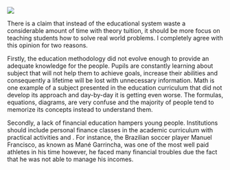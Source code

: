 ![](http://imgh.us/Untitled_876.png)

There is a claim that instead of the educational system waste a considerable amount of time with theory tuition, it should be more focus on teaching students how to solve real world problems. I completely agree with this opinion for two reasons.

Firstly, the education methodology did not evolve enough to provide an adequate knowledge for the people. Pupils are constantly learning about subject that will not help them to achieve goals, increase their abilities and consequently a lifetime will be lost with unnecessary information. Math is one example of a subject presented in the education curriculum that did not develop its approach and day-by-day it is getting even worse. The formulas, equations, diagrams, are very confuse and the majority of people tend to memorize its concepts instead to understand them. 

Secondly, a lack of financial education hampers young people. Institutions should include personal finance classes in the academic curriculum with practical activities and . For instance, the Brazilian soccer player Manuel Francisco, as known as Mané Garrincha, was one of the most well paid athletes in his time however, he faced many financial troubles due the fact that he was not able to manage his incomes. 

